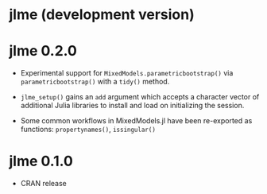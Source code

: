 # jlme (development version)

# jlme 0.2.0

* Experimental support for `MixedModels.parametricbootstrap()` via `parametricbootstrap()` with a `tidy()` method.

* `jlme_setup()` gains an `add` argument which accepts a character vector of additional Julia libraries to install and load on initializing the session.

* Some common workflows in MixedModels.jl have been re-exported as functions: `propertynames()`, `issingular()`

# jlme 0.1.0

* CRAN release
